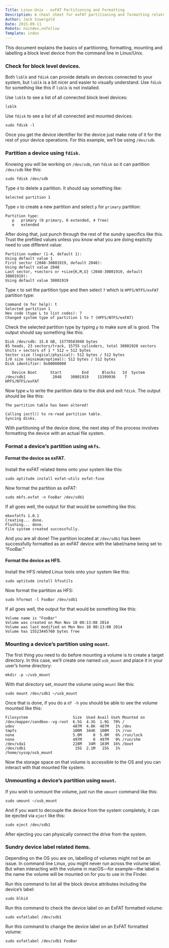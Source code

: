 ```yaml
---
Title: Linux-Unix - exFAT Partitioning and Formatting
Description: A cheat sheet for exFAT partitioning and formatting related items.
Author: Jack Szwergold
Date: 2015-09-11
Robots: noindex,nofollow
Template: index
---
```


This document explains the basics of partitioning, formatting, mounting and labelling a block level device from the command line in Linux/Unix.

### Check for block level devices.

Both `lsblk` and `fdisk` can provide details on devices connected to your system, but `lsblk` is a bit nicer and easier to visually understand. Use `fdisk` for something like this if `lsblk` is not installed.

Use `lsblk` to see a list of all connected block level devices:

    lsblk

Use `fdisk` to see a list of all connected and mounted devices:

    sudo fdisk -l

Once you get the device identifier for the device just make note of it for the rest of your device operations. For this example, we’ll be using `/dev/sdb`.

### Partition a device using `fdisk`.

Knowing you will be working on `/dev/sdb`, run `fdisk` so it can partition `/dev/sdb` like this:

    sudo fdisk /dev/sdb

Type `d` to delete a partition. It should say something like:

    Selected partition 1

Type `n` to create a new partition and select `p` for `primary` partition:

    Partition type:
       p   primary (0 primary, 0 extended, 4 free)
       e   extended

After doing that, just punch through the rest of the sundry specifics like this. Trust the prefilled values unless you know what you are doing explictly need to use different value:

    Partition number (1-4, default 1):
    Using default value 1
    First sector (2048-30801919, default 2048):
    Using default value 2048
    Last sector, +sectors or +size{K,M,G} (2048-30801919, default 30801919):
    Using default value 30801919

Type `t` to set the partition type and then select `7` which is `HPFS/NTFS/exFAT` partition type:

    Command (m for help): t
    Selected partition 1
    Hex code (type L to list codes): 7
    Changed system type of partition 1 to 7 (HPFS/NTFS/exFAT)

Check the selected partition type by typing `p` to make sure all is good. The output should say something like this:

    Disk /dev/sdb: 15.8 GB, 15770583040 bytes
    85 heads, 23 sectors/track, 15755 cylinders, total 30801920 sectors
    Units = sectors of 1 * 512 = 512 bytes
    Sector size (logical/physical): 512 bytes / 512 bytes
    I/O size (minimum/optimal): 512 bytes / 512 bytes
    Disk identifier: 0x00000000
    
       Device Boot      Start         End      Blocks   Id  System
    /dev/sdb1            2048    30801919    15399936    7  HPFS/NTFS/exFAT

Now type `w` to write the partition data to the disk and exit `fdisk`. The output should be like this:

    The partition table has been altered!
    
    Calling ioctl() to re-read partition table.
    Syncing disks.

With partitioning of the device done, the next step of the process involves formatting the device with an actual file system.

### Format a device’s partition using `mkfs`.

#### Format the device as exFAT.

Install the exFAT related items onto your system like this:

    sudo aptitude install exfat-utils exfat-fuse

Now format the partition as exFAT:

    sudo mkfs.exfat -n FooBar /dev/sdb1

If all goes well, the output for that would be something like this:

    mkexfatfs 1.0.1
    Creating... done.
    Flushing... done.
    File system created successfully.

And you are all done! The partition located at `/dev/sdb1` has been successfully formatted as an exFAT device with the label/name being set to “FooBar.”

#### Format the device as HFS.

Install the HFS related Linux tools onto your system like this:

    sudo aptitude install hfsutils

Now format the partition as HFS:

    sudo hformat -l FooBar /dev/sdb1

If all goes well, the output for that would be something like this:

    Volume name is "FooBar"
    Volume was created on Mon Nov 10 00:13:08 2014
    Volume was last modified on Mon Nov 10 00:13:08 2014
    Volume has 15523445760 bytes free

### Mounting a device’s partition using `mount`.

The first thing you need to do before mounting a volume is to create a target directory. In this case, we’ll create one named  `usb_mount` and place it in your user’s home directory:

    mkdir -p ~/usb_mount

With that directory set, mount the volume using `mount` like this:

    sudo mount /dev/sdb1 ~/usb_mount

Once that is done, if you do a `df -h` you should be able to see the volume mounted like this:

    Filesystem                    Size  Used Avail Use% Mounted on
    /dev/mapper/sandbox--vg-root  6.5G  4.3G  1.9G  70% /
    udev                          487M  4.0K  487M   1% /dev
    tmpfs                         100M  344K  100M   1% /run
    none                          5.0M     0  5.0M   0% /run/lock
    none                          497M     0  497M   0% /run/shm
    /dev/sda1                     228M   34M  183M  16% /boot
    /dev/sdb1                      15G  2.1M   15G   1% /home/sysop/usb_mount

Now the storage space on that volume is accessible to the OS and you can interact with that mounted file system.

### Unmounting a device’s partition using `mount`.

If you wish to unmount the volume, just run the `umount` command like this:

    sudo umount ~/usb_mount

And if you want to decouple the device from the system completely, it can be ejected via `eject` like this:

    sudo eject /dev/sdb1

After ejecting you can physically connect the drive from the system.

### Sundry device label related items.

Depending on the OS you are on, labelling of volumes might not be an issue. In command line Linux, you might never run across the volume label. But when interacting with the volume in macOS—for example—the label is the name the volume will be mounted on for you to use in the Finder.

Run this command to list all the block device attributes including the device’s label:

    sudo blkid
   
Run this command to check the device label on an ExFAT formatted volume:

    sudo exfatlabel /dev/sdb1

Run this command to change the device label on an ExFAT formatted volume:

    sudo exfatlabel /dev/sdb1 FooBar
